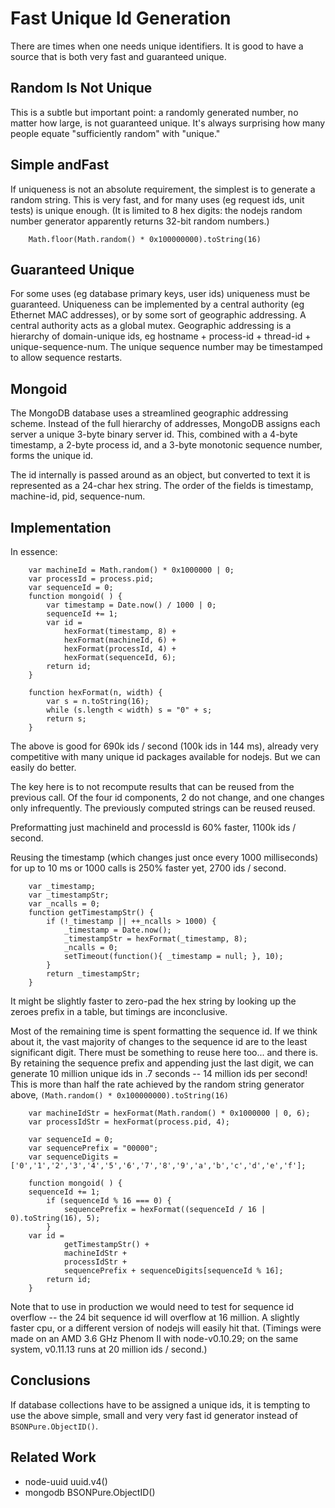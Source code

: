 Fast Unique Id Generation
=========================


There are times when one needs unique identifiers.  It is good to have a
source that is both very fast and guaranteed unique.


Random Is Not Unique
--------------------

This is a subtle but important point: a randomly generated number, no matter
how large, is not guaranteed unique.  It's always surprising how many people
equate "sufficiently random" with "unique."


Simple andFast
--------------

If uniqueness is not an absolute requirement, the simplest is to generate a
random string.  This is very fast, and for many uses (eg request ids, unit
tests) is unique enough.  (It is limited to 8 hex digits:  the nodejs random
number generator apparently returns 32-bit random numbers.)

        Math.floor(Math.random() * 0x100000000).toString(16)


Guaranteed Unique
-----------------

For some uses (eg database primary keys, user ids) uniqueness must be
guaranteed.  Uniqueness can be implemented by a central authority (eg Ethernet
MAC addresses), or by some sort of geographic addressing.  A central authority
acts as a global mutex.  Geographic addressing is a hierarchy of domain-unique
ids, eg hostname + process-id + thread-id + unique-sequence-num.  The unique
sequence number may be timestamped to allow sequence restarts.


Mongoid
-------

The MongoDB database uses a streamlined geographic addressing scheme.  Instead
of the full hierarchy of addresses, MongoDB assigns each server a unique
3-byte binary server id.  This, combined with a 4-byte timestamp, a 2-byte
process id, and a 3-byte monotonic sequence number, forms the unique id.

The id internally is passed around as an object, but converted to text it is
represented as a 24-char hex string.  The order of the fields is timestamp,
machine-id, pid, sequence-num.


Implementation
--------------

In essence:

        var machineId = Math.random() * 0x1000000 | 0;
        var processId = process.pid;
        var sequenceId = 0;
        function mongoid( ) {
            var timestamp = Date.now() / 1000 | 0;
            sequenceId += 1;
            var id =
                hexFormat(timestamp, 8) +
                hexFormat(machineId, 6) +
                hexFormat(processId, 4) +
                hexFormat(sequenceId, 6);
            return id;
        }

        function hexFormat(n, width) {
            var s = n.toString(16);
            while (s.length < width) s = "0" + s;
            return s;
        }

The above is good for 690k ids / second (100k ids in 144 ms), already very
competitive with many unique id packages available for nodejs.  But we can
easily do better.

The key here is to not recompute results that can be reused from the previous
call.  Of the four id components, 2 do not change, and one changes only
infrequently.  The previously computed strings can be reused reused.

Preformatting just machineId and processId is 60% faster, 1100k ids / second.

Reusing the timestamp (which changes just once every 1000 milliseconds) for up
to 10 ms or 1000 calls is 250% faster yet, 2700 ids / second.

        var _timestamp;
        var _timestampStr;
        var _ncalls = 0;
        function getTimestampStr() {
            if (!_timestamp || ++_ncalls > 1000) {
                _timestamp = Date.now();
                _timestampStr = hexFormat(_timestamp, 8);
                _ncalls = 0;
                setTimeout(function(){ _timestamp = null; }, 10);
            }
            return _timestampStr;
        }

It might be slightly faster to zero-pad the hex string by looking up the
zeroes prefix in a table, but timings are inconclusive.

Most of the remaining time is spent formatting the sequence id.  If we think
about it, the vast majority of changes to the sequence id are to the least
significant digit.  There must be something to reuse here too... and there is.
By retaining the sequence prefix and appending just the last digit, we can
generate 10 million unique ids in .7 seconds -- 14 million ids per second!
This is more than half the rate achieved by the random string generator above,
`(Math.random() * 0x100000000).toString(16)`

        var machineIdStr = hexFormat(Math.random() * 0x1000000 | 0, 6);
    	var processIdStr = hexFormat(process.pid, 4);

        var sequenceId = 0;
        var sequencePrefix = "00000";
        var sequenceDigits = ['0','1','2','3','4','5','6','7','8','9','a','b','c','d','e','f'];

        function mongoid( ) {
	    sequenceId += 1;
            if (sequenceId % 16 === 0) {
                sequencePrefix = hexFormat((sequenceId / 16 | 0).toString(16), 5);
            }
	    var id =
                getTimestampStr() +
                machineIdStr +
                processIdStr +
                sequencePrefix + sequenceDigits[sequenceId % 16];
            return id;
        }

Note that to use in production we would need to test for sequence id overflow
-- the 24 bit sequence id will overflow at 16 million.  A slightly faster cpu,
or a different version of nodejs will easily hit that.  (Timings were made on
an AMD 3.6 GHz Phenom II with node-v0.10.29; on the same system, v0.11.13 runs
at 20 million ids / second.)


Conclusions
-----------

If database collections have to be assigned a unique ids, it is tempting to
use the above simple, small and very very fast id generator instead of
`BSONPure.ObjectID()`.


Related Work
------------

- node-uuid uuid.v4()
- mongodb BSONPure.ObjectID()
